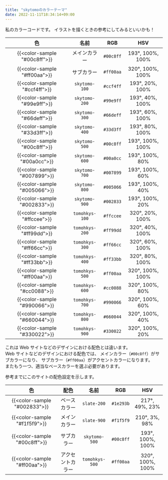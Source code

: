 ```yaml
---
title: "skytomoのカラーテーマ"
date: 2022-11-11T18:34:14+09:00
---
```


私のカラーコードです。
イラストを描くときの参考にしてみるといいかも！

|              色              |      名前      |    RGB    |       HSV        |
| :--------------------------: | :------------: | :-------: | :--------------: |
| {{<color-sample "#00c8ff">}} |  メインカラー  | `#00c8ff` | 193°, 100%, 100% |
| {{<color-sample "#ff00aa">}} |   サブカラー   | `#ff00aa` | 320°, 100%, 100% |
| {{<color-sample "#ccf4ff">}} | `skytomo-100`  | `#ccf4ff` | 193°, 20%, 100%  |
| {{<color-sample "#99e9ff">}} | `skytomo-200`  | `#99e9ff` | 193°, 40%, 100%  |
| {{<color-sample "#66deff">}} | `skytomo-300`  | `#66deff` | 193°, 60%, 100%  |
| {{<color-sample "#33d3ff">}} | `skytomo-400`  | `#33d3ff` | 193°, 80%, 100%  |
| {{<color-sample "#00c8ff">}} | `skytomo-500`  | `#00c8ff` | 193°, 100%, 100% |
| {{<color-sample "#00a0cc">}} | `skytomo-600`  | `#00a0cc` | 193°, 100%, 80%  |
| {{<color-sample "#007899">}} | `skytomo-700`  | `#007899` | 193°, 100%, 60%  |
| {{<color-sample "#005066">}} | `skytomo-800`  | `#005066` | 193°, 100%, 40%  |
| {{<color-sample "#002833">}} | `skytomo-900`  | `#002833` | 193°, 100%, 20%  |
| {{<color-sample "#ffccee">}} | `tomohkys-100` | `#ffccee` | 320°, 20%, 100%  |
| {{<color-sample "#ff99dd">}} | `tomohkys-200` | `#ff99dd` | 320°, 40%, 100%  |
| {{<color-sample "#ff66cc">}} | `tomohkys-300` | `#ff66cc` | 320°, 60%, 100%  |
| {{<color-sample "#ff33bb">}} | `tomohkys-400` | `#ff33bb` | 320°, 80%, 100%  |
| {{<color-sample "#ff00aa">}} | `tomohkys-500` | `#ff00aa` | 320°, 100%, 100% |
| {{<color-sample "#cc0088">}} | `tomohkys-600` | `#cc0088` | 320°, 100%, 80%  |
| {{<color-sample "#990066">}} | `tomohkys-700` | `#990066` | 320°, 100%, 60%  |
| {{<color-sample "#660044">}} | `tomohkys-800` | `#660044` | 320°, 100%, 40%  |
| {{<color-sample "#330022">}} | `tomohkys-900` | `#330022` | 320°, 100%, 20%  |

これは Web サイトなどのデザインにおける配色とは違います。  
Web サイトなどのデザインにおける配色では、
メインカラー（`#00c8ff`）がサブカラーになり、
サブカラー（`#ff00aa`）がアクセントカラーになります。  
またもう一つ、適当なベースカラーを選ぶ必要があります。

参考までにこのサイトの配色設定を示します。

|              色              |       配色       |      名前      |    RGB    |       HSV        |
| :--------------------------: | :--------------: | :------------: | :-------: | :--------------: |
| {{<color-sample "#002833">}} |   ベースカラー   |  `slate-200`   | `#1e293b` |  217°, 49%, 23%  |
| {{<color-sample "#f1f5f9">}} |   メインカラー   |  `slate-900`   | `#f1f5f9` |  210°, 3%, 98%   |
| {{<color-sample "#00c8ff">}} |    サブカラー    | `skytomo-500`  | `#00c8ff` | 193°, 100%, 100% |
| {{<color-sample "#ff00aa">}} | アクセントカラー | `tomohkys-500` | `#ff00aa` | 320°, 100%, 100% |
